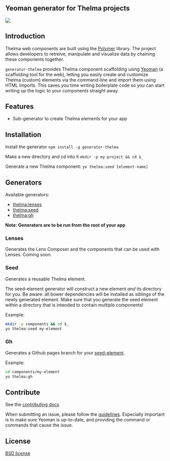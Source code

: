 ## Yeoman generator for Thelma projects

<img src="http://i.imgur.com/dsFChIk.png"/>

## Introduction

Thelma web components are built using the [Polymer](http://www.polymer-project.org/) library. The project allows developers to retreive, manipulate and visualize data by chaining these components together. 

`generator-thelma` provides Thelma component scaffolding using [Yeoman](http://yeoman.io) (a scaffolding tool for the web), letting you easily create and customize Thelma (custom) elements via the command-line and import them using HTML Imports. This saves you time writing boilerplate code so you can start writing up the logic to your components straight away.

## Features
* Sub-generator to create Thelma elements for your app

## Installation

Install the generator
`npm install -g generator-thelma`

Make a new directory and cd into it
`mkdir -p my-project && cd $_`

Generate a new Thelma component:
`yo thelma:seed [element-name]`

## Generators

Available generators:

- [thelma:lenses](#lenses)
- [thelma:seed](#seed)
- [thelma:gh](#gh)

**Note: Generators are to be run from the root of your app**

### Lenses
Generates the Lens Composer and the components that can be used with Lenses. Coming soon. 

### Seed
Generates a reusable Thelma element. 

The seed-element generator will construct a new element _and_ its directory for
you. Be aware: all bower dependencies will be installed as _siblings_ of the
newly generated element. Make sure that you generate the seed element within a
directory that is intended to contain multiple components!

Example:
```bash
mkdir -p components && cd $_
yo thelma:seed my-element
```

### Gh
Generates a Github pages branch for your [seed-element](#seed).

Example:
```bash
cd components/my-element
yo thelma:gh
```

## Contribute

See the [contributing docs](https://github.com/yeoman/yeoman/blob/master/contributing.md)

When submitting an issue, please follow the [guidelines](https://github.com/yeoman/yeoman/blob/master/contributing.md#issue-submission). Especially important is to make sure Yeoman is up-to-date, and providing the command or commands that cause the issue.

## License

[BSD license](http://opensource.org/licenses/bsd-license.php)
